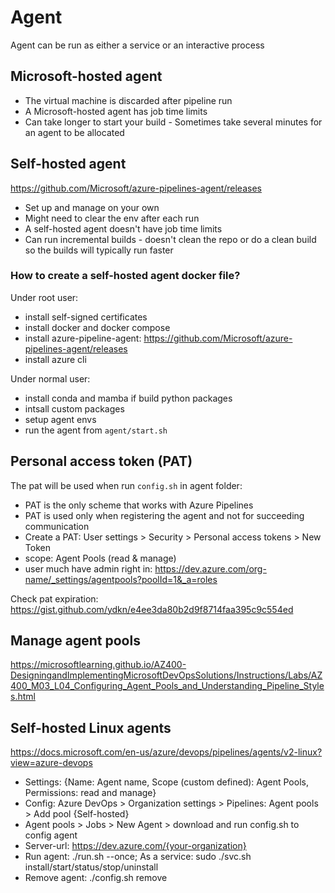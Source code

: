 # Agent

Agent can be run as either a service or an interactive process

## Microsoft-hosted agent
- The virtual machine is discarded after pipeline run
- A Microsoft-hosted agent has job time limits
- Can take longer to start your build - Sometimes take several minutes for an agent to be allocated

## Self-hosted agent
https://github.com/Microsoft/azure-pipelines-agent/releases
- Set up and manage on your own
- Might need to clear the env after each run
- A self-hosted agent doesn't have job time limits
- Can run incremental builds - doesn't clean the repo or do a clean build so the builds will typically run faster

### How to create a self-hosted agent docker file?
Under root user:
- install self-signed certificates
- install docker and docker compose
- install azure-pipeline-agent: https://github.com/Microsoft/azure-pipelines-agent/releases
- install azure cli

Under normal user:
- install conda and mamba if build python packages
- intsall custom packages
- setup agent envs
- run the agent from `agent/start.sh`
  
## Personal access token (PAT)
The pat will be used when run `config.sh` in agent folder:
- PAT is the only scheme that works with Azure Pipelines
- PAT is used only when registering the agent and not for succeeding communication
- Create a PAT: User settings > Security > Personal access tokens > New Token
- scope: Agent Pools (read & manage)
- user much have admin right in: https://dev.azure.com/org-name/_settings/agentpools?poolId=1&_a=roles

Check pat expiration:
https://gist.github.com/ydkn/e4ee3da80b2d9f8714faa395c9c554ed

## Manage agent pools
https://microsoftlearning.github.io/AZ400-DesigningandImplementingMicrosoftDevOpsSolutions/Instructions/Labs/AZ400_M03_L04_Configuring_Agent_Pools_and_Understanding_Pipeline_Styles.html

## Self-hosted Linux agents
https://docs.microsoft.com/en-us/azure/devops/pipelines/agents/v2-linux?view=azure-devops
- Settings: {Name: Agent name, Scope (custom defined): Agent Pools, Permissions: read and manage}
- Config: Azure DevOps > Organization settings > Pipelines: Agent pools > Add pool {Self-hosted}
- Agent pools > Jobs > New Agent > download and run config.sh to config agent
- Server-url: https://dev.azure.com/{your-organization}
- Run agent: ./run.sh --once; As a service: sudo ./svc.sh install/start/status/stop/uninstall
- Remove agent: ./config.sh remove



